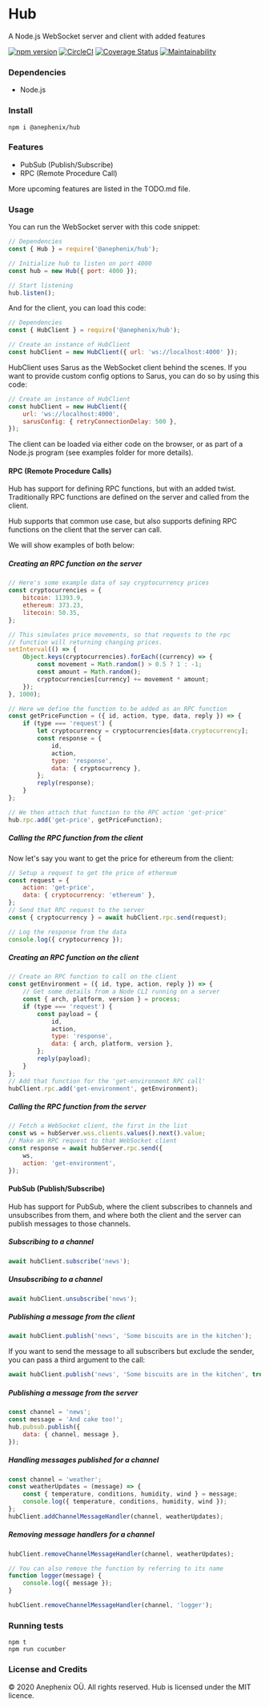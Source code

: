 # Hub

A Node.js WebSocket server and client with added features

[![npm version](https://badge.fury.io/js/%40anephenix%2Fhub.svg)](https://badge.fury.io/js/%40anephenix%2Fhub) [![CircleCI](https://circleci.com/gh/anephenix/hub.svg?style=shield)](https://circleci.com/gh/anephenix/hub)
[![Coverage Status](https://coveralls.io/repos/github/anephenix/hub/badge.svg?branch=master)](https://coveralls.io/github/anephenix/hub?branch=master) [![Maintainability](https://api.codeclimate.com/v1/badges/d8b19a24baca1d1b42f2/maintainability)](https://codeclimate.com/github/anephenix/hub/maintainability)

### Dependencies

-   Node.js

### Install

```shell
npm i @anephenix/hub
```

### Features

-   PubSub (Publish/Subscribe)
-   RPC (Remote Procedure Call)

More upcoming features are listed in the TODO.md file.

### Usage

You can run the WebSocket server with this code snippet:

```javascript
// Dependencies
const { Hub } = require('@anephenix/hub');

// Initialize hub to listen on port 4000
const hub = new Hub({ port: 4000 });

// Start listening
hub.listen();
```

And for the client, you can load this code:

```javascript
// Dependencies
const { HubClient } = require('@anephenix/hub');

// Create an instance of HubClient
const hubClient = new HubClient({ url: 'ws://localhost:4000' });
```

HubClient uses Sarus as the WebSocket client behind the scenes. If you want to
provide custom config options to Sarus, you can do so by using this code:

```javascript
// Create an instance of HubClient
const hubClient = new HubClient({
	url: 'ws://localhost:4000',
	sarusConfig: { retryConnectionDelay: 500 },
});
```

The client can be loaded via either code on the browser, or
as part of a Node.js program (see examples folder for more details).

#### RPC (Remote Procedure Calls)

Hub has support for defining RPC functions, but with an added twist. Traditionally RPC functions are defined on the server and called from the client.

Hub supports that common use case, but also supports defining RPC functions on the client that the server can call.

We will show examples of both below:

##### Creating an RPC function on the server

```javascript
// Here's some example data of say cryptocurrency prices
const cryptocurrencies = {
	bitcoin: 11393.9,
	ethereum: 373.23,
	litecoin: 50.35,
};

// This simulates price movements, so that requests to the rpc
// function will returning changing prices.
setInterval(() => {
	Object.keys(cryptocurrencies).forEach((currency) => {
		const movement = Math.random() > 0.5 ? 1 : -1;
		const amount = Math.random();
		cryptocurrencies[currency] += movement * amount;
	});
}, 1000);

// Here we define the function to be added as an RPC function
const getPriceFunction = ({ id, action, type, data, reply }) => {
	if (type === 'request') {
		let cryptocurrency = cryptocurrencies[data.cryptocurrency];
		const response = {
			id,
			action,
			type: 'response',
			data: { cryptocurrency },
		};
		reply(response);
	}
};

// We then attach that function to the RPC action 'get-price'
hub.rpc.add('get-price', getPriceFunction);
```

##### Calling the RPC function from the client

Now let's say you want to get the price for ethereum from the client:

```javascript
// Setup a request to get the price of ethereum
const request = {
	action: 'get-price',
	data: { cryptocurrency: 'ethereum' },
};
// Send that RPC request to the server
const { cryptocurrency } = await hubClient.rpc.send(request);

// Log the response from the data
console.log({ cryptocurrency });
```

##### Creating an RPC function on the client

```javascript
// Create an RPC function to call on the client
const getEnvironment = ({ id, type, action, reply }) => {
	// Get some details from a Node CLI running on a server
	const { arch, platform, version } = process;
	if (type === 'request') {
		const payload = {
			id,
			action,
			type: 'response',
			data: { arch, platform, version },
		};
		reply(payload);
	}
};
// Add that function for the 'get-environment RPC call'
hubClient.rpc.add('get-environment', getEnvironment);
```

##### Calling the RPC function from the server

```javascript
// Fetch a WebSocket client, the first in the list
const ws = hubServer.wss.clients.values().next().value;
// Make an RPC request to that WebSocket client
const response = await hubServer.rpc.send({
	ws,
	action: 'get-environment',
});
```

#### PubSub (Publish/Subscribe)

Hub has support for PubSub, where the client subscribes to channels and unsubscribes from them, and where both the client and the server can publish messages to those channels.

##### Subscribing to a channel

```javascript
await hubClient.subscribe('news');
```

##### Unsubscribing to a channel

```javascript
await hubClient.unsubscribe('news');
```

##### Publishing a message from the client

```javascript
await hubClient.publish('news', 'Some biscuits are in the kitchen');
```

If you want to send the message to all subscribers but exclude the sender, you can pass a third argument to the call:

```javascript
await hubClient.publish('news', 'Some biscuits are in the kitchen', true);
```

##### Publishing a message from the server

```javascript
const channel = 'news';
const message = 'And cake too!';
hub.pubsub.publish({
	data: { channel, message },
});
```

##### Handling messages published for a channel

```javascript
const channel = 'weather';
const weatherUpdates = (message) => {
	const { temperature, conditions, humidity, wind } = message;
	console.log({ temperature, conditions, humidity, wind });
};
hubClient.addChannelMessageHandler(channel, weatherUpdates);
```

##### Removing message handlers for a channel

```javascript
hubClient.removeChannelMessageHandler(channel, weatherUpdates);

// You can also remove the function by referring to its name
function logger(message) {
	console.log({ message });
}

hubClient.removeChannelMessageHandler(channel, 'logger');
```

### Running tests

```shell
npm t
npm run cucumber
```

### License and Credits

&copy; 2020 Anephenix OÜ. All rights reserved. Hub is licensed under the MIT licence.
